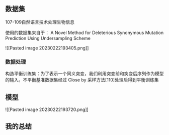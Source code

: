 ## 数据集

107-109自然语言技术处理生物信息

使用的数据集来自于：
	A Novel Method for Deleterious Synonymous Mutation Prediction Using Undersampling Scheme

![[Pasted image 20230222193405.png]]

### 数据处理
构造平衡训练集：为了表示一个同义突变，我们利用突变前和突变后序列作为模型的输入。不平衡基准数据集经过 Close by 采样方法[110]处理后得到平衡训练集

## 模型

![[Pasted image 20230222193720.png]]



## 我的总结
